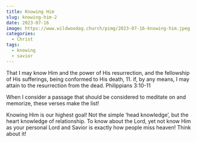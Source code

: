 ```yaml
---
title: Knowing Him
slug: knowing-him-2
date: 2023-07-16
image: https://www.wildwoodag.church/pimg/2023-07-16-knowing-him.jpeg
categories:
  - Christ
tags:
  - knowing
  - savior
---
```


That I may know Him and the power of His resurrection, and the fellowship of His sufferings, being conformed to His death, 11. if, by any means, I may attain to the resurrection from the dead. Philippians 3:10-11

When I consider a passage that should be considered to meditate on and memorize, these verses make the list!

Knowing Him is our highest goal! Not the simple ‘head knowledge’, but the heart knowledge of relationship. To know about the Lord, yet not know Him as your personal Lord and Savior is exactly how people miss heaven! Think about it!



